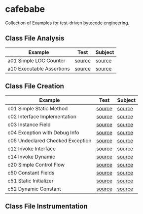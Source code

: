 # cafebabe

Collection of Examples for test-driven bytecode engineering.


## Class File Analysis

Example                          | Test                                            | Subject
-------------------------------- | ----------------------------------------------- | -----------------------------------------------
a01 Simple LOC Counter           | [source](src/test/java/org/jacoco/cafebabe/a01) | [source](src/main/java/org/jacoco/cafebabe/a01)
a10 Executable Assertions        | [source](src/test/java/org/jacoco/cafebabe/a10) | [source](src/main/java/org/jacoco/cafebabe/a10)

## Class File Creation

Example                          | Test                                            | Subject
-------------------------------- | ----------------------------------------------- | -----------------------------------------------
c01 Simple Static Method         | [source](src/test/java/org/jacoco/cafebabe/c01) | [source](src/main/java/org/jacoco/cafebabe/c01)
c02 Interface Implementation     | [source](src/test/java/org/jacoco/cafebabe/c02) | [source](src/main/java/org/jacoco/cafebabe/c02)
c03 Instance Field               | [source](src/test/java/org/jacoco/cafebabe/c03) | [source](src/main/java/org/jacoco/cafebabe/c03)
c04 Exception with Debug Info    | [source](src/test/java/org/jacoco/cafebabe/c04) | [source](src/main/java/org/jacoco/cafebabe/c04)
c05 Undeclared Checked Exception | [source](src/test/java/org/jacoco/cafebabe/c05) | [source](src/main/java/org/jacoco/cafebabe/c05)
c12 Invoke Interface             | [source](src/test/java/org/jacoco/cafebabe/c12) | [source](src/main/java/org/jacoco/cafebabe/c12)
c14 Invoke Dynamic               | [source](src/test/java/org/jacoco/cafebabe/c14) | [source](src/main/java/org/jacoco/cafebabe/c14)
c20 Simple Control Flow          | [source](src/test/java/org/jacoco/cafebabe/c20) | [source](src/main/java/org/jacoco/cafebabe/c20)
c50 Constant Fields              | [source](src/test/java/org/jacoco/cafebabe/c50) | [source](src/main/java/org/jacoco/cafebabe/c50)
c51 Static Initializer           | [source](src/test/java/org/jacoco/cafebabe/c51) | [source](src/main/java/org/jacoco/cafebabe/c51)
c52 Dynamic Constant             | [source](src/test/java/org/jacoco/cafebabe/c52) | [source](src/main/java/org/jacoco/cafebabe/c52)

## Class File Instrumentation
